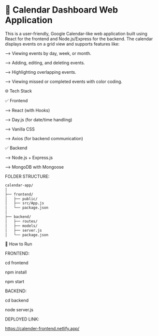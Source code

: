# 📅 Calendar Dashboard Web Application

This is a user-friendly, Google Calendar-like web application built using React for the frontend and Node.js/Express for the backend. The calendar displays events on a grid view and supports features like:

--> Viewing events by day, week, or month.

--> Adding, editing, and deleting events.

--> Highlighting overlapping events.

--> Viewing missed or completed events with color coding.

🌐 Tech Stack

✅ Frontend

--> React (with Hooks)

--> Day.js (for date/time handling)

--> Vanilla CSS 

--> Axios (for backend communication)

✅ Backend 

--> Node.js + Express.js

--> MongoDB with Mongoose

FOLDER STRUCTURE:
```bash
calendar-app/
│
├── frontend/ 
│   ├── public/
│   ├── src/App.js
│   └── package.json
│
├── backend/            
│   ├── routes/
│   ├── models/
│   ├── server.js
│   └── package.json
```

🔧 How to Run 

FRONTEND:

cd frontend

npm install

npm start

BACKEND:

cd backend

node server.js

DEPLOYED LINK:

https://calender-frontend.netlify.app/

